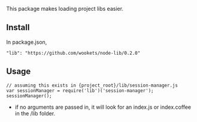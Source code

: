 
This package makes loading project libs easier.

## Install

In package.json,

```"lib": "https://github.com/wookets/node-lib/0.2.0"```

## Usage

```
// assuming this exists in {project_root}/lib/session-manager.js
var sessionManager = require('lib')('session-manager');
sessionManager();
```

* if no arguments are passed in, it will look for an index.js or index.coffee in the /lib folder.